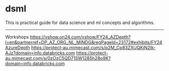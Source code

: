 # dsml
This is practical guide for data science and ml concepts and algorithms.


-----------------------------------------------------------------
Workshops
https://vshow.on24.com/vshow/FY24_AZDepth?l=en&partnerref=DP_AZ_ORG_NL_MINDG&regPageId=23172#exhibits/FY24AzureDepth
https://protect-au.mimecast.com/s/p2M_Cp83ZXUQKjN2Ik-AJz?domain=info.databricks.com
https://protect-au.mimecast.com/s/0zOzC5QD71SW1285h28o9K?domain=info.databricks.com
